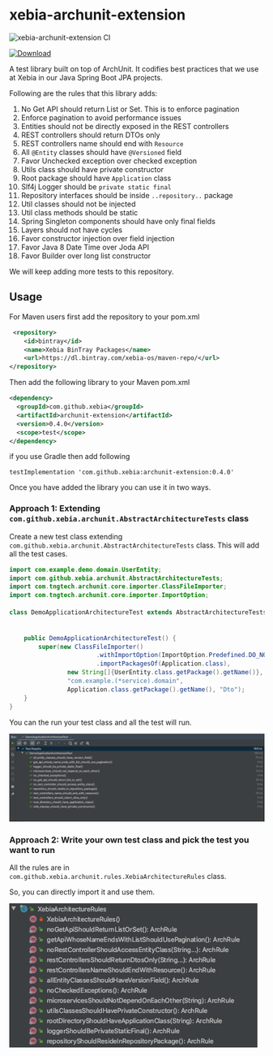 # xebia-archunit-extension

![xebia-archunit-extension CI](https://github.com/xebia-os/xebia-archunit-extension/workflows/xebia-archunit-extension%20CI/badge.svg)

[ ![Download](https://api.bintray.com/packages/xebia-os/maven-repo/xebia-archunit-extension/images/download.svg) ](https://bintray.com/xebia-os/maven-repo/xebia-archunit-extension/_latestVersion)

A test library built on top of ArchUnit. It codifies best practices that we use at Xebia in our Java Spring Boot JPA projects.

Following are the rules that this library adds:

1. No Get API should return List or Set. This is to enforce pagination
2. Enforce pagination to avoid performance issues
3. Entities should not be directly exposed in the REST controllers
4. REST controllers should return DTOs only
5. REST controllers name should end with `Resource`
6. All `@Entity` classes should have `@Versioned` field
7. Favor Unchecked exception over checked exception
8. Utils class should have private constructor
9. Root package should have `Application` class
10. Slf4j Logger should be `private static final`
11. Repository interfaces should be inside `..repository..` package
12. Util classes should not be injected
13. Util class methods should be static
14. Spring Singleton components should have only final fields
15. Layers should not have cycles
16. Favor constructor injection  over field injection
17. Favor Java 8 Date Time over Joda API
18. Favor Builder over long list constructor

We will keep adding more tests to this repository.

## Usage

For Maven users first add the repository to your pom.xml

```xml
 <repository>
    <id>bintray</id>
    <name>Xebia BinTray Packages</name>
    <url>https://dl.bintray.com/xebia-os/maven-repo/</url>
</repository>
```

Then add the following library to your Maven pom.xml

```xml
<dependency>
  <groupId>com.github.xebia</groupId>
  <artifactId>archunit-extension</artifactId>
  <version>0.4.0</version>
  <scope>test</scope>
</dependency>
``` 

if you use Gradle then add following

```
testImplementation 'com.github.xebia:archunit-extension:0.4.0'
```

Once you have added the library you can use it in two ways.

### Approach 1: Extending `com.github.xebia.archunit.AbstractArchitectureTests` class

Create a new test class extending `com.github.xebia.archunit.AbstractArchitectureTests` class. 
This will add all the test cases.

```java
import com.example.demo.domain.UserEntity;
import com.github.xebia.archunit.AbstractArchitectureTests;
import com.tngtech.archunit.core.importer.ClassFileImporter;
import com.tngtech.archunit.core.importer.ImportOption;

class DemoApplicationArchitectureTest extends AbstractArchitectureTests {


    public DemoApplicationArchitectureTest() {
        super(new ClassFileImporter()
                        .withImportOption(ImportOption.Predefined.DO_NOT_INCLUDE_TESTS)
                        .importPackagesOf(Application.class),
                new String[]{UserEntity.class.getPackage().getName()},
                "com.example.(*service).domain",
                Application.class.getPackage().getName(), "Dto");
    }
}
```

You can the run your test class and all the test will run.

![](images/test-run.png)

### Approach 2: Write your own test class and pick the test you want to run

All the rules are in `com.github.xebia.archunit.rules.XebiaArchitectureRules` class. 

So, you can directly import it and use them.

![](images/api.png) 


